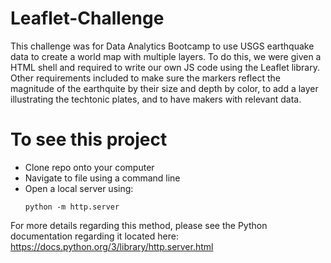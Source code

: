 # Leaflet-Challenge
This challenge was for Data Analytics Bootcamp to use USGS earthquake data to create a world map with multiple layers. To do this, we were given a HTML shell and required to write our own JS code using the Leaflet library. Other requirements included to make sure the markers reflect the magnitude of the earthquite by their size and depth by color, to add a layer illustrating the techtonic plates, and to have makers with relevant data. 

# To see this project
* Clone repo onto your computer
* Navigate to file using a command line
* Open a local server using:
    ```
    python -m http.server
    ```
For more details regarding this method, please see the Python documentation regarding it located here: https://docs.python.org/3/library/http.server.html
